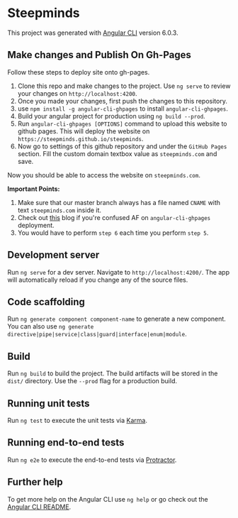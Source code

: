 # Steepminds

This project was generated with [Angular CLI](https://github.com/angular/angular-cli) version 6.0.3.

## Make changes and Publish On Gh-Pages

Follow these steps to deploy site onto gh-pages.

1. Clone this repo and make changes to the project. Use `ng serve` to review your changes on `http://localhost:4200`.
2. Once you made your changes, first push the changes to this repository.
3. use `npm install -g angular-cli-ghpages` to install `angular-cli-ghpages`.
4. Build your angular project for production using `ng build --prod`.
5. Run `angular-cli-ghpages [OPTIONS]` command to upload this website to github pages. This will deploy the website on `https://steepminds.github.io/steepminds`.
6. Now go to settings of this github repository and under the `GitHub Pages` section. Fill the custom domain textbox value as `steepminds.com` and save.

Now you should be able to access the website on `steepminds.com`.

**Important Points:**
1. Make sure that our master branch always has a file named `CNAME` with text `steepminds.com` inside it.
2. Check out [this](https://alligator.io/angular/deploying-angular-app-github-pages/) blog if you're confused AF on `angular-cli-ghpages` deployment.
3. You would have to perform `step 6` each time you perform `step 5`.

## Development server

Run `ng serve` for a dev server. Navigate to `http://localhost:4200/`. The app will automatically reload if you change any of the source files.

## Code scaffolding

Run `ng generate component component-name` to generate a new component. You can also use `ng generate directive|pipe|service|class|guard|interface|enum|module`.

## Build

Run `ng build` to build the project. The build artifacts will be stored in the `dist/` directory. Use the `--prod` flag for a production build.

## Running unit tests

Run `ng test` to execute the unit tests via [Karma](https://karma-runner.github.io).

## Running end-to-end tests

Run `ng e2e` to execute the end-to-end tests via [Protractor](http://www.protractortest.org/).

## Further help

To get more help on the Angular CLI use `ng help` or go check out the [Angular CLI README](https://github.com/angular/angular-cli/blob/master/README.md).

